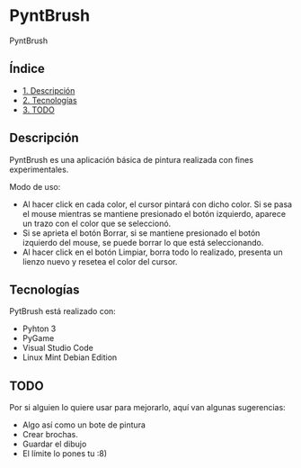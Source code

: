 # PyntBrush
PyntBrush

## Índice
- [1. Descripción](#Description)
- [2. Tecnologías](#techs)
- [3. TODO](#TODO)

## Descripción

PyntBrush es una aplicación básica de pintura realizada con fines experimentales.

Modo de uso:

- Al hacer click en cada color, el cursor pintará con dicho color. Si se pasa el mouse mientras se mantiene presionado el botón izquierdo, aparece un trazo con el color que se seleccionó.
- Si se aprieta el botón Borrar, si se mantiene presionado el botón izquierdo del mouse, se puede borrar lo que está seleccionando.
- Al hacer click en el botón Limpiar, borra todo lo realizado, presenta un lienzo nuevo y resetea el color del cursor.

## Tecnologías

PytBrush está realizado con:

- Pyhton 3
- PyGame
- Visual Studio Code
- Linux Mint Debian Edition

## TODO

Por si alguien lo quiere usar para mejorarlo, aquí van algunas sugerencias:

- Algo así como un bote de pintura
- Crear brochas.
- Guardar el dibujo
- El límite lo pones tu :8)
